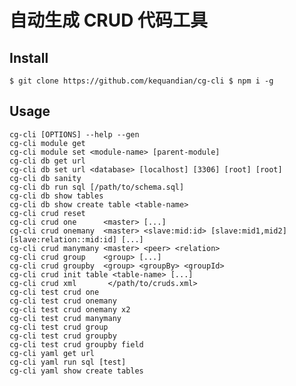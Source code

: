 # 自动生成 CRUD 代码工具

## Install

`$ git clone https://github.com/kequandian/cg-cli
$ npm i -g`


## Usage
    cg-cli [OPTIONS] --help --gen
    cg-cli module get
    cg-cli module set <module-name> [parent-module]
    cg-cli db get url
    cg-cli db set url <database> [localhost] [3306] [root] [root]
    cg-cli db sanity
    cg-cli db run sql [/path/to/schema.sql]
    cg-cli db show tables
    cg-cli db show create table <table-name>
    cg-cli crud reset
    cg-cli crud one      <master> [...]
    cg-cli crud onemany  <master> <slave:mid:id> [slave:mid1,mid2] [slave:relation::mid:id] [...]
    cg-cli crud manymany <master> <peer> <relation>
    cg-cli crud group    <group> [...]
    cg-cli crud groupby  <group> <groupBy> <groupId>
    cg-cli crud init table <table-name> [...]
    cg-cli crud xml       </path/to/cruds.xml>
    cg-cli test crud one
    cg-cli test crud onemany
    cg-cli test crud onemany x2
    cg-cli test crud manymany
    cg-cli test crud group
    cg-cli test crud groupby
    cg-cli test crud groupby field
    cg-cli yaml get url
    cg-cli yaml run sql [test]
    cg-cli yaml show create tables

